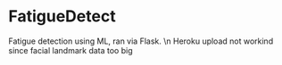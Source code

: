 # FatigueDetect
Fatigue detection using ML, ran via Flask. \n
Heroku upload not workind since facial landmark data too big
